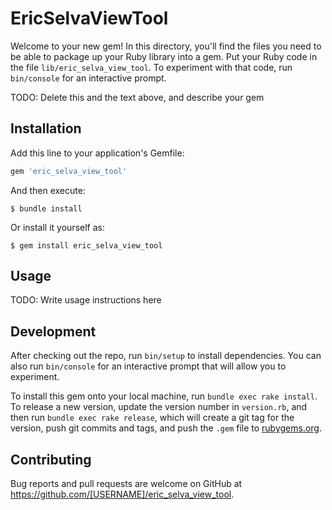 # EricSelvaViewTool

Welcome to your new gem! In this directory, you'll find the files you need to be able to package up your Ruby library into a gem. Put your Ruby code in the file `lib/eric_selva_view_tool`. To experiment with that code, run `bin/console` for an interactive prompt.

TODO: Delete this and the text above, and describe your gem

## Installation

Add this line to your application's Gemfile:

```ruby
gem 'eric_selva_view_tool'
```

And then execute:

    $ bundle install

Or install it yourself as:

    $ gem install eric_selva_view_tool

## Usage

TODO: Write usage instructions here

## Development

After checking out the repo, run `bin/setup` to install dependencies. You can also run `bin/console` for an interactive prompt that will allow you to experiment.

To install this gem onto your local machine, run `bundle exec rake install`. To release a new version, update the version number in `version.rb`, and then run `bundle exec rake release`, which will create a git tag for the version, push git commits and tags, and push the `.gem` file to [rubygems.org](https://rubygems.org).

## Contributing

Bug reports and pull requests are welcome on GitHub at https://github.com/[USERNAME]/eric_selva_view_tool.


